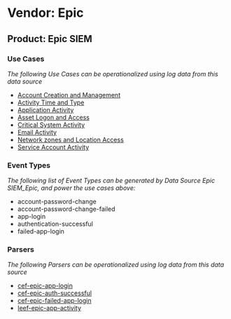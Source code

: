 Vendor: Epic
============
Product: Epic SIEM
------------------

### Use Cases

_The following Use Cases can be operationalized using log data from this data source_

* [Account Creation and Management](../UseCases/usecase_account_creation_and_management.md)
* [Activity Time  and Type](../UseCases/usecase_activity_time__and_type.md)
* [Application Activity](../UseCases/usecase_application_activity.md)
* [Asset Logon and Access](../UseCases/usecase_asset_logon_and_access.md)
* [Critical System Activity](../UseCases/usecase_critical_system_activity.md)
* [Email Activity](../UseCases/usecase_email_activity.md)
* [Network zones and Location Access](../UseCases/usecase_network_zones_and_location_access.md)
* [Service Account Activity](../UseCases/usecase_service_account_activity.md)


### Event Types

_The following list of Event Types can be generated by Data Source Epic SIEM_Epic, and power the use cases above:_

- account-password-change
- account-password-change-failed
- app-login
- authentication-successful
- failed-app-login


### Parsers

_The following Parsers can be operationalized using log data from this data source_

* [cef-epic-app-login](../Parsers/parserContent_cef-epic-app-login.md)
* [cef-epic-auth-successful](../Parsers/parserContent_cef-epic-auth-successful.md)
* [cef-epic-failed-app-login](../Parsers/parserContent_cef-epic-failed-app-login.md)
* [leef-epic-app-activity](../Parsers/parserContent_leef-epic-app-activity.md)
